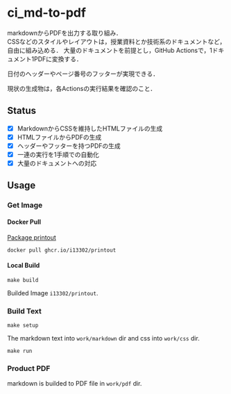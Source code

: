 # ci_md-to-pdf
markdownからPDFを出力する取り組み．  
CSSなどのスタイルやレイアウトは，授業資料とか技術系のドキュメントなど，自由に組み込める．
大量のドキュメントを前提とし，GitHub Actionsで，1ドキュメント1PDFに変換する．  

日付のヘッダーやページ番号のフッターが実現できる．  

現状の生成物は，各Actionsの実行結果を確認のこと．  

## Status
- [x] MarkdownからCSSを維持したHTMLファイルの生成
- [x] HTMLファイルからPDFの生成
- [x] ヘッダーやフッターを持つPDFの生成
- [x] 一連の実行を1手順での自動化
- [x] 大量のドキュメントへの対応

## Usage
### Get Image
#### Docker Pull

[Package printout](https://github.com/i13302/ci_md-to-pdf/pkgs/container/printout)

```:shell
docker pull ghcr.io/i13302/printout
```

#### Local Build
```:shell
make build
```

Builded Image `i13302/printout`. 

### Build Text
```:shell
make setup
```

The markdown text into `work/markdown` dir and css into `work/css` dir.  

```:shell
make run
```

### Product PDF
markdown is builded to PDF file in `work/pdf` dir.
